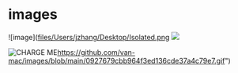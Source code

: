 # images

![image]([files/Users/jzhang/Desktop/Isolated.png]()
<img src="https://github.com/van-mac/images/blob/main/0927679cbb964f3ed136cde37a4c79e7.gif)https://github.com/van-mac/images/blob/main/0927679cbb964f3ed136cde37a4c79e7.gif"/>


![CHARGE ME]("https://github.com/van-mac/images/blob/main/0927679cbb964f3ed136cde37a4c79e7.gif)https://github.com/van-mac/images/blob/main/0927679cbb964f3ed136cde37a4c79e7.gif")

